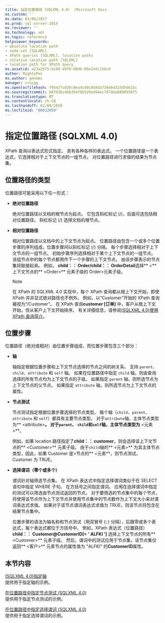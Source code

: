 ```yaml
---
title: 指定位置路径（SQLXML 4.0） |Microsoft Docs
ms.custom: ''
ms.date: 03/06/2017
ms.prod: sql-server-2014
ms.reviewer: ''
ms.technology: xml
ms.topic: reference
helpviewer_keywords:
- absolute location path
- node-set [SQLXML]
- XPath queries [SQLXML], location paths
- relative location path [SQLXML]
- location path for XPath query
ms.assetid: a23a2b75-bc69-49f0-99db-05e14dc15bc0
author: MightyPen
ms.author: genemi
manager: craigg
ms.openlocfilehash: 795e27c020c9ea4c80c858da734ebd315d56615c
ms.sourcegitcommit: b87d36c46b39af8b929ad94ec707dee8800950f5
ms.translationtype: MT
ms.contentlocale: zh-CN
ms.lasthandoff: 02/08/2020
ms.locfileid: "66012659"
---
```

# <a name="specifying-a-location-path-sqlxml-40"></a>指定位置路径 (SQLXML 4.0)
  XPath 查询以表达式形式指定。 具有各种各样的表达式。 一个位置路径是一个表达式，它选择相对于上下文节点的一组节点。 对位置路径进行求值的结果为节点集。  
  
## <a name="types-of-location-paths"></a>位置路径的类型  
 位置路径可能采用以下任一形式：  
  
-   **绝对位置路径**  
  
     绝对位置路径以文档的根节点为起点。 它包含斜杠标记 (/)，后面可选包括相对位置路径。 斜杠标记 (/) 选择文档的根节点。  
  
-   **相对位置路径**  
  
     相对位置路径以文档中的上下文节点为起点。 位置路径由包含一个或多个位置步骤的序列组成，位置步骤间以斜杠标记 (/) 分隔。 每个步骤选择相对于上下文节点的一组节点。 初始步骤序列选择相对于某个上下文节点的一组节点。 该组节点中的每个节点都用作下一个步骤的上下文节点。 由该步骤表示的节点集将联接起来。 例如， **child：： Order/child：： OrderDetail**选择** \<** 上下文节点的** \<Order>** 元素子级的 Order>元素子级。  
  
    > [!NOTE]  
    >  在 XPath 的 SQLXML 4.0 实现中，每个 XPath 查询都从根上下文开始，即使 XPath 并非显式绝对路径也不例外。 例如，以“Customer”开始的 XPath 查询被视为“/Customer”。 在 XPath 查询**customer [订单]** 中，客户从根上下文开始，但从客户上下文开始排序。 有关详细信息，请参阅[&#40;SQLXML 4.0&#41;使用 XPath 查询简介](../introduction-to-using-xpath-queries-sqlxml-4-0.md)。  
  
## <a name="location-steps"></a>位置步骤  
 位置路径（绝对或相对）由位置步骤组成，而位置步骤包含三个部分：  
  
-   **轴**  
  
     轴指定根据位置步骤和上下文节点选择的节点之间的树关系。 支持 `parent`、`child`、`attribute` 和 `self` 轴。 如果在位置路径中指定 `child` 轴，则由查询选择的所有节点均为上下文节点的子级。 如果指定 `parent` 轴，则所选节点为上下文节点的父节点。 如果指定 `attribute` 轴，则所选节点为上下文节点的属性。  
  
-   **节点测试**  
  
     节点测试指定根据位置步骤选择的节点类型。 每个轴（`child`、`parent`、`attribute` 和 `self`）都具有主要节点类型。 对于`attribute`轴，主体节点类型为** \<attribute>**。 对于`parent`、 `child`和`self`轴，主体节点类型为** \<元素>**。  
  
     例如，如果 location 路径指定了**child：： customer**，则会选择该上下文节点的** \<Customer>** 元素子级。 由于`child`轴的** \<元素>** 为其主体节点类型，因此，如果 Customer 是>节点的** \<元素**，则节点测试，Customer 为 TRUE。  
  
-   **选择谓词（零个或多个）**  
  
     谓词针对轴筛选节点集。 在 XPath 表达式中指定选择谓词类似于在 SELECT 语句中指定 WHERE 子句。 在方括号之间指定谓词。 应用在选择谓词中指定的测试可以筛选由节点测试返回的节点。 对于要筛选的节点集中的每个节点，将使用该节点作为上下文节点并使用节点集中的节点数作为上下文大小来对谓词表达式求值。 如果对于该节点谓词表达式求值为 TRUE，则该节点将包含在结果节点集中。  
  
     位置步骤的语法为轴名称和节点测试（用双冒号 (::) 分隔），后跟零或多个表达式，每个表达式都位于方括号中。 例如，XPath 表达式（位置路径） **child：： Customer@CustomerID[= ' ALFKI ']** 选择上下文节点的所有** \<Customer>** 元素子级。 然后，谓词中的测试应用于节点集，该节点集仅返回** \<客户>** 元素节点的属性值为 "ALFKI" 的**CustomerID**属性。  
  
## <a name="in-this-section"></a>本节内容  
 [&#40;SQLXML 4.0&#41;指定轴](specifying-an-axis-sqlxml-4-0.md)  
 提供用于指定轴的示例。  
  
 [在位置路径中指定节点测试 &#40;SQLXML 4.0&#41;](specifying-a-node-test-in-the-location-path-sqlxml-4-0.md)  
 提供用于指定节点测试的示例。  
  
 [在位置路径中指定选择谓词 &#40;SQLXML 4.0&#41;](specifying-selection-predicates-in-the-location-path-sqlxml-4-0.md)  
 提供用于指定选择谓词的示例。  
  
  
